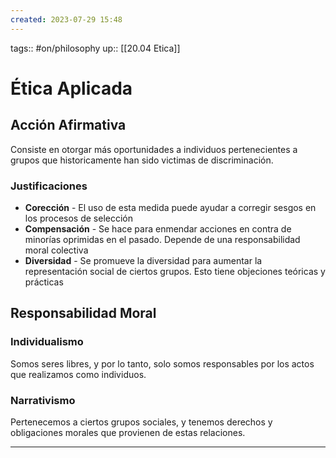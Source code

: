 ```yaml
---
created: 2023-07-29 15:48
---
```

tags:: #on/philosophy 
up:: [[20.04 Etica]]
# Ética Aplicada
## Acción Afirmativa
Consiste en otorgar más oportunidades a individuos pertenecientes a grupos que historicamente han sido victimas de discriminación.

### Justificaciones
- **Corección** - El uso de esta medida puede ayudar a corregir sesgos en los procesos de selección
- **Compensación** - Se hace para enmendar acciones en contra de minorías oprimidas en el pasado. Depende de una responsabilidad moral colectiva
- **Diversidad** - Se promueve la diversidad para aumentar la representación social de ciertos grupos. Esto tiene objeciones teóricas y prácticas

## Responsabilidad Moral
### Individualismo
Somos seres libres, y por lo tanto, solo somos responsables por los actos que realizamos como individuos.

### Narrativismo
Pertenecemos a ciertos grupos sociales, y tenemos derechos y obligaciones morales que provienen de estas relaciones.
___
